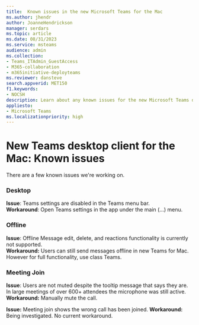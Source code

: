 ```yaml
---
title:  Known issues in the new Microsoft Teams for the Mac
ms.author: jhendr
author: JoanneHendrickson
manager: serdars
ms.topic: article
ms.date: 08/31/2023
ms.service: msteams
audience: admin
ms.collection: 
- Teams_ITAdmin_GuestAccess
- M365-collaboration
- m365initiative-deployteams
ms.reviewer: dansteve
search.appverid: MET150
f1.keywords:
- NOCSH
description: Learn about any known issues for the new Microsoft Teams desktop client for the Mac
appliesto: 
- Microsoft Teams
ms.localizationpriority: high
---
```

# New Teams desktop client for the Mac: Known issues 

There are a few known issues we're working on.

### Desktop

**Issue**: Teams settings are disabled in the Teams menu bar.</br>
**Workaround**: Open Teams settings in the app under the main (…) menu.

### Offline

**Issue**: Offline Message edit, delete, and reactions functionality is currently not supported.</br>
**Workaround:**  Users can still send messages offline in new Teams for Mac.  However for full functionality, use class Teams.

### Meeting Join

**Issue**: Users are not muted despite the tooltip message that says they are.  In large meetings of over 600+ attendees the microphone was still active. </br>
**Workaround:**  Manually mute the call.

**Issue:**  Meeting join shows the wrong call has been joined.
**Workaround:**  Being investigated. No current workaround.

